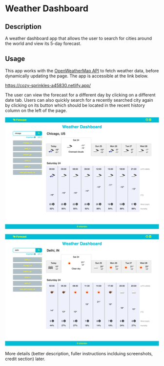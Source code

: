 # Weather Dashboard

## Description

A weather dashboard app that allows the user to search for cities around the world and view its 5-day forecast.

## Usage

This app works with the [OpenWeatherMap API](https://openweathermap.org/api) to fetch weather data, before dynamically updating the page. The app is accessible at the link below.

https://cozy-sprinkles-a45830.netlify.app/

The user can view the forecast for a different day by clicking on a different date tab. Users can also quickly search for a recently searched city again by clicking on its button which should be located in the recent history column on the left of the page.

![screenshot of console output](img/ss1.png)

![screenshot of console output](img/ss2.png)

More details (better description, fuller instructions inclduing screenshots, credit section) later.
